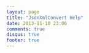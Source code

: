 ```yaml
---
layout: page
title: "JsonXmlConvert Help"
date: 2013-11-10 23:06
comments: true
disqus: true
footer: true
---
```

